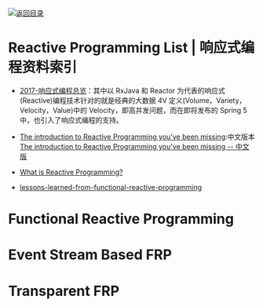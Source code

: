 [![返回目录](https://user-images.githubusercontent.com/5803001/38079637-ff0abcf0-3371-11e8-9b76-ad651620afc7.jpg)](https://github.com/wx-chevalier/Awesome-Lists)

# Reactive Programming List | 响应式编程资料索引

- [2017-响应式编程总览](http://emacoo.cn/backend/reactive-overview/)：其中以 RxJava 和 Reactor 为代表的响应式(Reactive)编程技术针对的就是经典的大数据 4V 定义(Volume，Variety，Velocity，Value)中的 Velocity，即高并发问题，而在即将发布的 Spring 5 中，也引入了响应式编程的支持。

- [The introduction to Reactive Programming you've been missing](https://gist.github.com/staltz/868e7e9bc2a7b8c1f754):中文版本[The introduction to Reactive Programming you've been missing -- 中文版](https://github.com/benjycui/introrx-chinese-edition)

- [What is Reactive Programming?](https://medium.com/reactive-programming/what-is-reactive-programming-bc9fa7f4a7fc#.si249gquf)

- [lessons-learned-from-functional-reactive-programming](https://medium.com/@ryancollinsio/lessons-learned-from-functional-reactive-programming-b3b6eb2410a4#.7hepkwwqr)

# Functional Reactive Programming

# Event Stream Based FRP

# Transparent FRP
